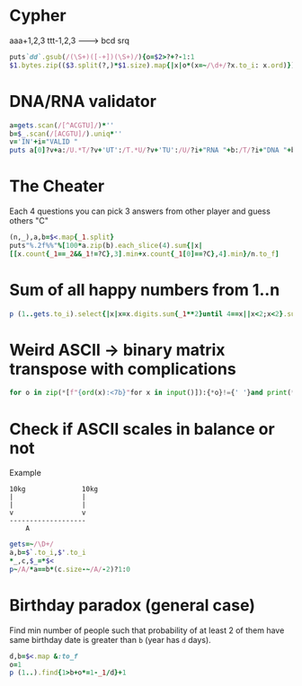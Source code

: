 # Cypher

  aaa+1,2,3 ttt-1,2,3   --->   bcd srq

```ruby
puts`dd`.gsub(/(\S+)([-+])(\S+)/){o=$2>?+?-1:1
$1.bytes.zip(($3.split(?,)*$1.size).map{|x|o*(x=~/\d+/?x.to_i: x.ord)}).map{(_1+_2).chr}*''}
```

# DNA/RNA validator
```ruby
a=gets.scan(/[^ACGTU]/)*''
b=$_.scan(/[ACGTU]/).uniq*''
v='IN'+i="VALID "
puts a[0]?v+a:/U.*T/?v+'UT':/T.*U/?v+'TU':/U/?i+"RNA "+b:/T/?i+"DNA "+b:i+"UNKNOWN "+b
```

# The Cheater

Each 4 questions you can pick 3 answers from other player and guess others "C"

```ruby
(n,_),a,b=$<.map{_1.split}
puts"%.2f%%"%[100*a.zip(b).each_slice(4).sum{|x|
[[x.count{_1==_2&&_1!=?C},3].min+x.count{_1[0]==?C},4].min}/n.to_f]
```

# Sum of all happy numbers from 1..n

```ruby
p (1..gets.to_i).select{|x|x=x.digits.sum{_1**2}until 4==x||x<2;x<2}.sum
```

# Weird ASCII -> binary matrix transpose with complications

```python
for o in zip(*[f"{ord(x):<7b}"for x in input()]):{*o}!={' '}and print(*o,sep='')
```

# Check if ASCII scales in balance or not

Example

```
10kg              10kg
|                 |
|                 |
v                 v
-------------------
    A
```

```ruby
gets=~/\D+/
a,b=$`.to_i,$'.to_i
*_,c,$_=*$<
p~/A/*a==b*(c.size-~/A/-2)?1:0
```

# Birthday paradox (general case)

Find min number of people such that probability of at least 2 of them have same birthday date is greater than `b` (year has `d` days).

```ruby
d,b=$<.map &:to_f
o=1
p (1..).find{1>b+o*=1-_1/d}+1
```
